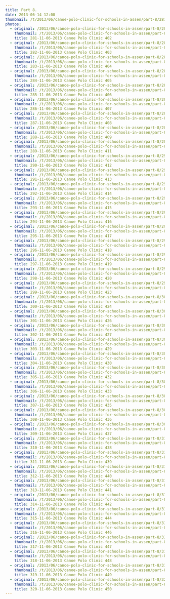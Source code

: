 ```yaml
---
title: Part 8.
date: 2013-06-14 12:00
thumbnail: /t/2013/06/canoe-polo-clinic-for-schools-in-assen/part-8/281-11-06-2013-canoe-polo-clinic-402.jpg
photos:
  - original: /2013/06/canoe-polo-clinic-for-schools-in-assen/part-8/281-11-06-2013-canoe-polo-clinic-402.jpg
    thumbnail: /t/2013/06/canoe-polo-clinic-for-schools-in-assen/part-8/281-11-06-2013-canoe-polo-clinic-402.jpg
    title: 281-11-06-2013 Canoe Polo Clinic 402
  - original: /2013/06/canoe-polo-clinic-for-schools-in-assen/part-8/282-11-06-2013-canoe-polo-clinic-403.jpg
    thumbnail: /t/2013/06/canoe-polo-clinic-for-schools-in-assen/part-8/282-11-06-2013-canoe-polo-clinic-403.jpg
    title: 282-11-06-2013 Canoe Polo Clinic 403
  - original: /2013/06/canoe-polo-clinic-for-schools-in-assen/part-8/283-11-06-2013-canoe-polo-clinic-404.jpg
    thumbnail: /t/2013/06/canoe-polo-clinic-for-schools-in-assen/part-8/283-11-06-2013-canoe-polo-clinic-404.jpg
    title: 283-11-06-2013 Canoe Polo Clinic 404
  - original: /2013/06/canoe-polo-clinic-for-schools-in-assen/part-8/284-11-06-2013-canoe-polo-clinic-405.jpg
    thumbnail: /t/2013/06/canoe-polo-clinic-for-schools-in-assen/part-8/284-11-06-2013-canoe-polo-clinic-405.jpg
    title: 284-11-06-2013 Canoe Polo Clinic 405
  - original: /2013/06/canoe-polo-clinic-for-schools-in-assen/part-8/285-11-06-2013-canoe-polo-clinic-406.jpg
    thumbnail: /t/2013/06/canoe-polo-clinic-for-schools-in-assen/part-8/285-11-06-2013-canoe-polo-clinic-406.jpg
    title: 285-11-06-2013 Canoe Polo Clinic 406
  - original: /2013/06/canoe-polo-clinic-for-schools-in-assen/part-8/286-11-06-2013-canoe-polo-clinic-407.jpg
    thumbnail: /t/2013/06/canoe-polo-clinic-for-schools-in-assen/part-8/286-11-06-2013-canoe-polo-clinic-407.jpg
    title: 286-11-06-2013 Canoe Polo Clinic 407
  - original: /2013/06/canoe-polo-clinic-for-schools-in-assen/part-8/287-11-06-2013-canoe-polo-clinic-408.jpg
    thumbnail: /t/2013/06/canoe-polo-clinic-for-schools-in-assen/part-8/287-11-06-2013-canoe-polo-clinic-408.jpg
    title: 287-11-06-2013 Canoe Polo Clinic 408
  - original: /2013/06/canoe-polo-clinic-for-schools-in-assen/part-8/288-11-06-2013-canoe-polo-clinic-409.jpg
    thumbnail: /t/2013/06/canoe-polo-clinic-for-schools-in-assen/part-8/288-11-06-2013-canoe-polo-clinic-409.jpg
    title: 288-11-06-2013 Canoe Polo Clinic 409
  - original: /2013/06/canoe-polo-clinic-for-schools-in-assen/part-8/289-11-06-2013-canoe-polo-clinic-411.jpg
    thumbnail: /t/2013/06/canoe-polo-clinic-for-schools-in-assen/part-8/289-11-06-2013-canoe-polo-clinic-411.jpg
    title: 289-11-06-2013 Canoe Polo Clinic 411
  - original: /2013/06/canoe-polo-clinic-for-schools-in-assen/part-8/290-11-06-2013-canoe-polo-clinic-412.jpg
    thumbnail: /t/2013/06/canoe-polo-clinic-for-schools-in-assen/part-8/290-11-06-2013-canoe-polo-clinic-412.jpg
    title: 290-11-06-2013 Canoe Polo Clinic 412
  - original: /2013/06/canoe-polo-clinic-for-schools-in-assen/part-8/291-11-06-2013-canoe-polo-clinic-413.jpg
    thumbnail: /t/2013/06/canoe-polo-clinic-for-schools-in-assen/part-8/291-11-06-2013-canoe-polo-clinic-413.jpg
    title: 291-11-06-2013 Canoe Polo Clinic 413
  - original: /2013/06/canoe-polo-clinic-for-schools-in-assen/part-8/292-11-06-2013-canoe-polo-clinic-414.jpg
    thumbnail: /t/2013/06/canoe-polo-clinic-for-schools-in-assen/part-8/292-11-06-2013-canoe-polo-clinic-414.jpg
    title: 292-11-06-2013 Canoe Polo Clinic 414
  - original: /2013/06/canoe-polo-clinic-for-schools-in-assen/part-8/293-11-06-2013-canoe-polo-clinic-415.jpg
    thumbnail: /t/2013/06/canoe-polo-clinic-for-schools-in-assen/part-8/293-11-06-2013-canoe-polo-clinic-415.jpg
    title: 293-11-06-2013 Canoe Polo Clinic 415
  - original: /2013/06/canoe-polo-clinic-for-schools-in-assen/part-8/294-11-06-2013-canoe-polo-clinic-416.jpg
    thumbnail: /t/2013/06/canoe-polo-clinic-for-schools-in-assen/part-8/294-11-06-2013-canoe-polo-clinic-416.jpg
    title: 294-11-06-2013 Canoe Polo Clinic 416
  - original: /2013/06/canoe-polo-clinic-for-schools-in-assen/part-8/295-11-06-2013-canoe-polo-clinic-417.jpg
    thumbnail: /t/2013/06/canoe-polo-clinic-for-schools-in-assen/part-8/295-11-06-2013-canoe-polo-clinic-417.jpg
    title: 295-11-06-2013 Canoe Polo Clinic 417
  - original: /2013/06/canoe-polo-clinic-for-schools-in-assen/part-8/296-11-06-2013-canoe-polo-clinic-418.jpg
    thumbnail: /t/2013/06/canoe-polo-clinic-for-schools-in-assen/part-8/296-11-06-2013-canoe-polo-clinic-418.jpg
    title: 296-11-06-2013 Canoe Polo Clinic 418
  - original: /2013/06/canoe-polo-clinic-for-schools-in-assen/part-8/297-11-06-2013-canoe-polo-clinic-419.jpg
    thumbnail: /t/2013/06/canoe-polo-clinic-for-schools-in-assen/part-8/297-11-06-2013-canoe-polo-clinic-419.jpg
    title: 297-11-06-2013 Canoe Polo Clinic 419
  - original: /2013/06/canoe-polo-clinic-for-schools-in-assen/part-8/298-11-06-2013-canoe-polo-clinic-420.jpg
    thumbnail: /t/2013/06/canoe-polo-clinic-for-schools-in-assen/part-8/298-11-06-2013-canoe-polo-clinic-420.jpg
    title: 298-11-06-2013 Canoe Polo Clinic 420
  - original: /2013/06/canoe-polo-clinic-for-schools-in-assen/part-8/299-11-06-2013-canoe-polo-clinic-423.jpg
    thumbnail: /t/2013/06/canoe-polo-clinic-for-schools-in-assen/part-8/299-11-06-2013-canoe-polo-clinic-423.jpg
    title: 299-11-06-2013 Canoe Polo Clinic 423
  - original: /2013/06/canoe-polo-clinic-for-schools-in-assen/part-8/300-11-06-2013-canoe-polo-clinic-424.jpg
    thumbnail: /t/2013/06/canoe-polo-clinic-for-schools-in-assen/part-8/300-11-06-2013-canoe-polo-clinic-424.jpg
    title: 300-11-06-2013 Canoe Polo Clinic 424
  - original: /2013/06/canoe-polo-clinic-for-schools-in-assen/part-8/301-11-06-2013-canoe-polo-clinic-426.jpg
    thumbnail: /t/2013/06/canoe-polo-clinic-for-schools-in-assen/part-8/301-11-06-2013-canoe-polo-clinic-426.jpg
    title: 301-11-06-2013 Canoe Polo Clinic 426
  - original: /2013/06/canoe-polo-clinic-for-schools-in-assen/part-8/302-11-06-2013-canoe-polo-clinic-427.jpg
    thumbnail: /t/2013/06/canoe-polo-clinic-for-schools-in-assen/part-8/302-11-06-2013-canoe-polo-clinic-427.jpg
    title: 302-11-06-2013 Canoe Polo Clinic 427
  - original: /2013/06/canoe-polo-clinic-for-schools-in-assen/part-8/303-11-06-2013-canoe-polo-clinic-429.jpg
    thumbnail: /t/2013/06/canoe-polo-clinic-for-schools-in-assen/part-8/303-11-06-2013-canoe-polo-clinic-429.jpg
    title: 303-11-06-2013 Canoe Polo Clinic 429
  - original: /2013/06/canoe-polo-clinic-for-schools-in-assen/part-8/304-11-06-2013-canoe-polo-clinic-430.jpg
    thumbnail: /t/2013/06/canoe-polo-clinic-for-schools-in-assen/part-8/304-11-06-2013-canoe-polo-clinic-430.jpg
    title: 304-11-06-2013 Canoe Polo Clinic 430
  - original: /2013/06/canoe-polo-clinic-for-schools-in-assen/part-8/305-11-06-2013-canoe-polo-clinic-432.jpg
    thumbnail: /t/2013/06/canoe-polo-clinic-for-schools-in-assen/part-8/305-11-06-2013-canoe-polo-clinic-432.jpg
    title: 305-11-06-2013 Canoe Polo Clinic 432
  - original: /2013/06/canoe-polo-clinic-for-schools-in-assen/part-8/306-11-06-2013-canoe-polo-clinic-433.jpg
    thumbnail: /t/2013/06/canoe-polo-clinic-for-schools-in-assen/part-8/306-11-06-2013-canoe-polo-clinic-433.jpg
    title: 306-11-06-2013 Canoe Polo Clinic 433
  - original: /2013/06/canoe-polo-clinic-for-schools-in-assen/part-8/307-11-06-2013-canoe-polo-clinic-435.jpg
    thumbnail: /t/2013/06/canoe-polo-clinic-for-schools-in-assen/part-8/307-11-06-2013-canoe-polo-clinic-435.jpg
    title: 307-11-06-2013 Canoe Polo Clinic 435
  - original: /2013/06/canoe-polo-clinic-for-schools-in-assen/part-8/308-11-06-2013-canoe-polo-clinic-436.jpg
    thumbnail: /t/2013/06/canoe-polo-clinic-for-schools-in-assen/part-8/308-11-06-2013-canoe-polo-clinic-436.jpg
    title: 308-11-06-2013 Canoe Polo Clinic 436
  - original: /2013/06/canoe-polo-clinic-for-schools-in-assen/part-8/309-11-06-2013-canoe-polo-clinic-437.jpg
    thumbnail: /t/2013/06/canoe-polo-clinic-for-schools-in-assen/part-8/309-11-06-2013-canoe-polo-clinic-437.jpg
    title: 309-11-06-2013 Canoe Polo Clinic 437
  - original: /2013/06/canoe-polo-clinic-for-schools-in-assen/part-8/310-11-06-2013-canoe-polo-clinic-438.jpg
    thumbnail: /t/2013/06/canoe-polo-clinic-for-schools-in-assen/part-8/310-11-06-2013-canoe-polo-clinic-438.jpg
    title: 310-11-06-2013 Canoe Polo Clinic 438
  - original: /2013/06/canoe-polo-clinic-for-schools-in-assen/part-8/311-11-06-2013-canoe-polo-clinic-439.jpg
    thumbnail: /t/2013/06/canoe-polo-clinic-for-schools-in-assen/part-8/311-11-06-2013-canoe-polo-clinic-439.jpg
    title: 311-11-06-2013 Canoe Polo Clinic 439
  - original: /2013/06/canoe-polo-clinic-for-schools-in-assen/part-8/312-11-06-2013-canoe-polo-clinic-440.jpg
    thumbnail: /t/2013/06/canoe-polo-clinic-for-schools-in-assen/part-8/312-11-06-2013-canoe-polo-clinic-440.jpg
    title: 312-11-06-2013 Canoe Polo Clinic 440
  - original: /2013/06/canoe-polo-clinic-for-schools-in-assen/part-8/313-11-06-2013-canoe-polo-clinic-441.jpg
    thumbnail: /t/2013/06/canoe-polo-clinic-for-schools-in-assen/part-8/313-11-06-2013-canoe-polo-clinic-441.jpg
    title: 313-11-06-2013 Canoe Polo Clinic 441
  - original: /2013/06/canoe-polo-clinic-for-schools-in-assen/part-8/314-11-06-2013-canoe-polo-clinic-442.jpg
    thumbnail: /t/2013/06/canoe-polo-clinic-for-schools-in-assen/part-8/314-11-06-2013-canoe-polo-clinic-442.jpg
    title: 314-11-06-2013 Canoe Polo Clinic 442
  - original: /2013/06/canoe-polo-clinic-for-schools-in-assen/part-8/315-11-06-2013-canoe-polo-clinic-444.jpg
    thumbnail: /t/2013/06/canoe-polo-clinic-for-schools-in-assen/part-8/315-11-06-2013-canoe-polo-clinic-444.jpg
    title: 315-11-06-2013 Canoe Polo Clinic 444
  - original: /2013/06/canoe-polo-clinic-for-schools-in-assen/part-8/316-11-06-2013-canoe-polo-clinic-446.jpg
    thumbnail: /t/2013/06/canoe-polo-clinic-for-schools-in-assen/part-8/316-11-06-2013-canoe-polo-clinic-446.jpg
    title: 316-11-06-2013 Canoe Polo Clinic 446
  - original: /2013/06/canoe-polo-clinic-for-schools-in-assen/part-8/317-11-06-2013-canoe-polo-clinic-447.jpg
    thumbnail: /t/2013/06/canoe-polo-clinic-for-schools-in-assen/part-8/317-11-06-2013-canoe-polo-clinic-447.jpg
    title: 317-11-06-2013 Canoe Polo Clinic 447
  - original: /2013/06/canoe-polo-clinic-for-schools-in-assen/part-8/318-11-06-2013-canoe-polo-clinic-448.jpg
    thumbnail: /t/2013/06/canoe-polo-clinic-for-schools-in-assen/part-8/318-11-06-2013-canoe-polo-clinic-448.jpg
    title: 318-11-06-2013 Canoe Polo Clinic 448
  - original: /2013/06/canoe-polo-clinic-for-schools-in-assen/part-8/319-11-06-2013-canoe-polo-clinic-449.jpg
    thumbnail: /t/2013/06/canoe-polo-clinic-for-schools-in-assen/part-8/319-11-06-2013-canoe-polo-clinic-449.jpg
    title: 319-11-06-2013 Canoe Polo Clinic 449
  - original: /2013/06/canoe-polo-clinic-for-schools-in-assen/part-8/320-11-06-2013-canoe-polo-clinic-450.jpg
    thumbnail: /t/2013/06/canoe-polo-clinic-for-schools-in-assen/part-8/320-11-06-2013-canoe-polo-clinic-450.jpg
    title: 320-11-06-2013 Canoe Polo Clinic 450
---
```

